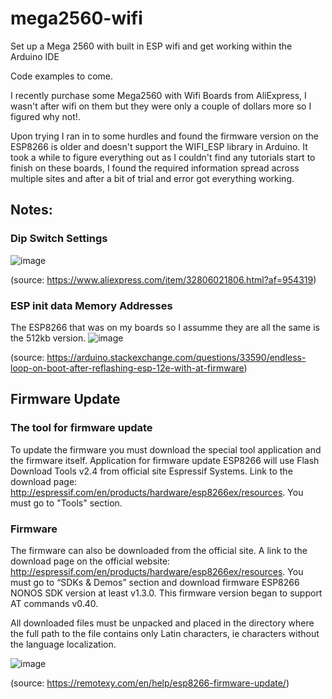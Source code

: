 # mega2560-wifi
Set up a Mega 2560 with built in ESP wifi and get working within the Arduino IDE

Code examples to come.

I recently purchase some Mega2560 with Wifi Boards from AliExpress, I wasn't after wifi on them but they were only a couple of dollars more so I figured why not!.

Upon trying I ran in to some hurdles and found the firmware version on the ESP8266 is older and doesn't support the WIFI_ESP library in Arduino.  It took a while to figure everything out as I couldn't find any tutorials start to finish on these boards, I found the required information spread across multiple sites and after a bit of trial and error got everything working.

## Notes:

### Dip Switch Settings

![image](https://github.com/The-Tinkerers-Chronicle/mega2560-wifi/assets/133438787/c7429c1f-ea2c-4ea5-9095-878ea236074d)

(source: https://www.aliexpress.com/item/32806021806.html?af=954319)

### ESP init data Memory Addresses

The ESP8266 that was on my boards so I assumme they are all the same is the 512kb version. 
![image](https://github.com/The-Tinkerers-Chronicle/mega2560-wifi/assets/133438787/563bbf2d-2444-403d-92b1-c73616a877fc)

(source: https://arduino.stackexchange.com/questions/33590/endless-loop-on-boot-after-reflashing-esp-12e-with-at-firmware)

## Firmware Update

### The tool for firmware update
To update the firmware you must download the special tool application and the firmware itself. Application for firmware update ESP8266 will use Flash Download Tools v2.4 from official site Espressif Systems. Link to the download page: http://espressif.com/en/products/hardware/esp8266ex/resources. You must go to "Tools" section.

### Firmware
The firmware can also be downloaded from the official site. A link to the download page on the official website: http://espressif.com/en/products/hardware/esp8266ex/resources. You must go to “SDKs & Demos” section and download firmware ESP8266 NONOS SDK version at least v1.3.0. This firmware version began to support AT commands v0.40.

All downloaded files must be unpacked and placed in the directory where the full path to the file contains only Latin characters, ie characters without the language localization.

![image](https://github.com/The-Tinkerers-Chronicle/mega2560-wifi/assets/133438787/593d8712-868e-42f0-a301-dd4b87f3a345)

(source: https://remotexy.com/en/help/esp8266-firmware-update/)
